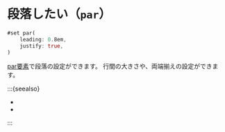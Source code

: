 # 段落したい（``par``）

```rust
#set par(
    leading: 0.8em,
    justify: true,
)
```

[par要素](https://typst.app/docs/reference/layout/par/)で段落の設定ができます。
行間の大きさや、両端揃えの設定ができます。

:::{seealso}

- [](../latex/latex-linebreak.md)
- [](../latex/latex-geometry.md)

:::
